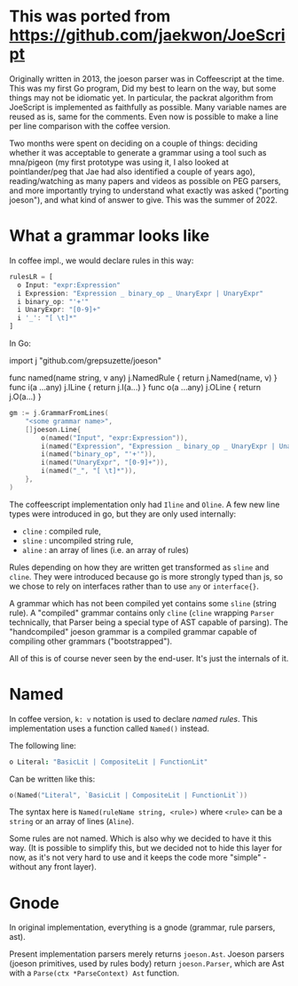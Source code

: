 # This was ported from https://github.com/jaekwon/JoeScript

Originally written in 2013, the joeson parser was in Coffeescript at the time.
This was my first Go program, 
Did my best to learn on the way, but some things may not be idiomatic yet. In particular, the packrat algorithm from JoeScript is implemented as faithfully as possible. Many variable names are reused as is, same for the comments. Even now is possible to make a line per line comparison with the coffee version.

Two months were spent on deciding on a couple of things: deciding whether it was acceptable to generate a grammar using a tool such as mna/pigeon (my first prototype was using it, I also looked at pointlander/peg that Jae had also identified a couple of years ago), reading/watching as many papers and videos as possible on PEG parsers, and more importantly trying to understand what exactly was asked ("porting joeson"), and what kind of answer to give. This was the summer of 2022. 

# What a grammar looks like

In coffee impl., we would declare rules in this way:
```javascript
rulesLR = [
  o Input: "expr:Expression"
  i Expression: "Expression _ binary_op _ UnaryExpr | UnaryExpr"
  i binary_op: "'+'"
  i UnaryExpr: "[0-9]+"
  i '_': "[ \t]*"
]
```
In Go:

import j "github.com/grepsuzette/joeson"

func named(name string, v any) j.NamedRule { return j.Named(name, v) }
func i(a ...any) j.ILine { return j.I(a...) }
func o(a ...any) j.OLine { return j.O(a...) }
```go
gm := j.GrammarFromLines(
    "<some grammar name>", 
    []joeson.Line{
		o(named("Input", "expr:Expression")),
		i(named("Expression", "Expression _ binary_op _ UnaryExpr | UnaryExpr")),
		i(named("binary_op", "'+'")),
		i(named("UnaryExpr", "[0-9]+")),
		i(named("_", "[ \t]*")),
	},
)
```
The coffeescript implementation only had `Iline` and `Oline`. A few new line types were introduced in go, but they are only used internally:
 
* `cline` : compiled rule, 
* `sline` : uncompiled string rule, 
* `aline` : an array of lines (i.e. an array of rules)

Rules depending on how they are written get transformed as `sline` and `cline`. They were introduced because go is more strongly typed than js, so we chose to rely on interfaces rather than to use `any` or `interface{}`. 

A grammar which has not been compiled yet contains some `sline` (string rule). A "compiled" grammar contains only `cline` (`cline` wrapping `Parser` technically, that Parser being a special type of AST capable of parsing). The "handcompiled" joeson grammar is a compiled grammar capable of compiling other grammars ("bootstrapped").

All of this is of course never seen by the end-user. It's just the internals of it.

# Named

In coffee version, `k: v` notation is used to declare *named rules*.
This implementation uses a function called `Named()` instead. 

The following line:

```coffee
o Literal: "BasicLit | CompositeLit | FunctionLit"
```

Can be written like this:
```go
o(Named("Literal", `BasicLit | CompositeLit | FunctionLit`))
```
The syntax here is `Named(ruleName string, <rule>)` where `<rule>` can be a `string` or an array of lines (`Aline`).

Some rules are not named. Which is also why we decided to have it this way. (It is possible to simplify this, but we decided not to hide this layer for now, as it's not very hard to use and it keeps the code more "simple" - without any front layer). 

# Gnode

In original implementation, everything is a gnode (grammar, rule parsers, ast).

Present implementation parsers merely returns `joeson.Ast`. 
Joeson parsers (joeson primitives, used by rules body) return `joeson.Parser`, which are Ast with a `Parse(ctx *ParseContext) Ast` function. 

